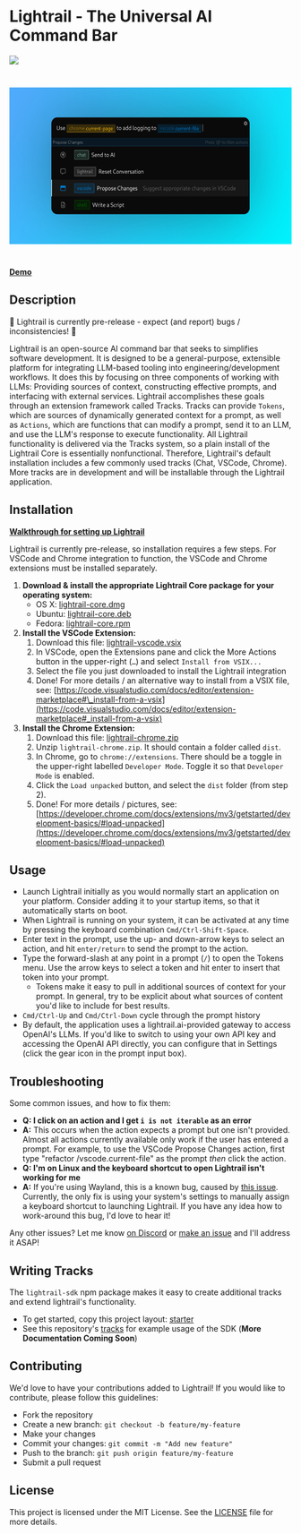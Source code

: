 # Lightrail - The Universal AI Command Bar

[![](https://dcbadge.vercel.app/api/server/57bNyxgb7g)](https://discord.gg/57bNyxgb7g)

<div style="text-align: center; padding: 24px 0">
    <img src="./assets/screenshot5-with-bg.jpeg" height="280" />
</div>


[**Demo**](https://vimeo.com/861792302?share=copy)

## Description

🚧 Lightrail is currently pre-release - expect (and report) bugs / inconsistencies! 🚧

Lightrail is an open-source AI command bar that seeks to simplifies software development. It is designed to be a general-purpose, extensible platform for integrating LLM-based tooling into engineering/development workflows. It does this by focusing on three components of working with LLMs: Providing sources of context, constructing effective prompts, and interfacing with external services. Lightrail accomplishes these goals through an extension framework called Tracks. Tracks can provide `Tokens`, which are sources of dynamically generated context for a prompt, as well as `Actions`, which are functions that can modify a prompt, send it to an LLM, and use the LLM's response to execute functionality. All Lightrail functionality is delivered via the Tracks system, so a plain install of the Lightrail Core is essentially nonfunctional. Therefore, Lightrail's default installation includes a few commonly used tracks (Chat, VSCode, Chrome). More tracks are in development and will be installable through the Lightrail application.


## Installation

**[Walkthrough for setting up Lightrail](https://app.arcade.software/share/YYPqRYXrPsr06Atzvcsk)**

Lightrail is currently pre-release, so installation requires a few steps. For VSCode and Chrome integration to function, the VSCode and Chrome extensions must be installed separately.

1. **Download & install the appropriate Lightrail Core package for your operating system:**
   - OS X: [lightrail-core.dmg](https://github.com/lightrail-ai/lightrail/releases/latest/download/lightrail-core.dmg)
   - Ubuntu: [lightrail-core.deb](https://github.com/lightrail-ai/lightrail/releases/latest/download/lightrail-core.deb)
   - Fedora: [lightrail-core.rpm](https://github.com/lightrail-ai/lightrail/releases/latest/download/lightrail-core.rpm)
2. **Install the VSCode Extension:**
   1. Download this file: [lightrail-vscode.vsix](https://github.com/lightrail-ai/lightrail/releases/latest/download/lightrail-vscode.vsix)
   2. In VSCode, open the Extensions pane and click the More Actions button in the upper-right (`…`) and select `Install from VSIX...`
   3. Select the file you just downloaded to install the Lightrail integration
   4. Done! For more details / an alternative way to install from a VSIX file, see: [https://code.visualstudio.com/docs/editor/extension-marketplace#\_install-from-a-vsix](https://code.visualstudio.com/docs/editor/extension-marketplace#_install-from-a-vsix)
3. **Install the Chrome Extension:**
   1. Download this file: [lightrail-chrome.zip](https://github.com/lightrail-ai/lightrail/releases/latest/download/lightrail-chrome.zip)
   2. Unzip `lightrail-chrome.zip`. It should contain a folder called `dist`.
   3. In Chrome, go to `chrome://extensions`. There should be a toggle in the upper-right labelled `Developer Mode`. Toggle it so that `Developer Mode` is enabled.
   4. Click the `Load unpacked` button, and select the `dist` folder (from step 2).
   5. Done! For more details / pictures, see: [https://developer.chrome.com/docs/extensions/mv3/getstarted/development-basics/#load-unpacked](https://developer.chrome.com/docs/extensions/mv3/getstarted/development-basics/#load-unpacked)

## Usage

- Launch Lightrail initially as you would normally start an application on your platform. Consider adding it to your startup items, so that it automatically starts on boot.
- When Lightrail is running on your system, it can be activated at any time by pressing the keyboard combination `Cmd/Ctrl-Shift-Space`.
- Enter text in the prompt, use the up- and down-arrow keys to select an action, and hit `enter/return` to send the prompt to the action.
- Type the forward-slash at any point in a prompt (`/`) to open the Tokens menu. Use the arrow keys to select a token and hit enter to insert that token into your prompt.
  - Tokens make it easy to pull in additional sources of context for your prompt. In general, try to be explicit about what sources of content you'd like to include for best results.
- `Cmd/Ctrl-Up` and `Cmd/Ctrl-Down` cycle through the prompt history
- By default, the application uses a lightrail.ai-provided gateway to access OpenAI's LLMs. If you'd like to switch to using your own API key and accessing the OpenAI API directly, you can configure that in Settings (click the gear icon in the prompt input box).

## Troubleshooting

Some common issues, and how to fix them: 

- **Q: I click on an action and I get `i is not iterable` as an error**
- **A:** This occurs when the action expects a prompt but one isn't provided. Almost all actions currently available only work if the user has entered a prompt. For example, to use the VSCode Propose Changes action, first type "refactor /vscode.current-file" as the prompt _then_ click the action.
- **Q: I'm on Linux and the keyboard shortcut to open Lightrail isn't working for me**
- **A:** If you're using Wayland, this is a known bug, caused by [this issue](https://github.com/electron/electron/issues/15863). Currently, the only fix is using your system's settings to manually assign a keyboard shortcut to launching Lightrail. If you have any idea how to work-around this bug, I'd love to hear it!

Any other issues? Let me know [on Discord](https://discord.gg/57bNyxgb7g) or [make an issue](https://github.com/lightrail-ai/lightrail/issues) and I'll address it ASAP!

## Writing Tracks

The `lightrail-sdk` npm package makes it easy to create additional tracks and extend lightrail's functionality.

- To get started, copy this project layout: [starter](https://github.com/lightrail-ai/lightrail/tree/main/tracks/starter)
- See this repository's [tracks](https://github.com/lightrail-ai/lightrail/tree/main/tracks) for example usage of the SDK (**More Documentation Coming Soon**)

## Contributing

We'd love to have your contributions added to Lightrail! If you would like to contribute, please follow this guidelines:

- Fork the repository
- Create a new branch: `git checkout -b feature/my-feature`
- Make your changes
- Commit your changes: `git commit -m "Add new feature"`
- Push to the branch: `git push origin feature/my-feature`
- Submit a pull request

## License

This project is licensed under the MIT License. See the [LICENSE](./LICENSE) file for more details.
